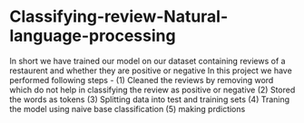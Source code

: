 # Classifying-review-Natural-language-processing
In short we have trained our model on our dataset containing reviews of a restaurent and whether they are positive or negative
In this project we have performed following steps -
(1) Cleaned the reviews by removing word which do not help in classifying the review as positive or negative
(2) Stored the words as tokens
(3) Splitting data into test and training sets
(4) Traning the model using naive base classification
(5) making prdictions
